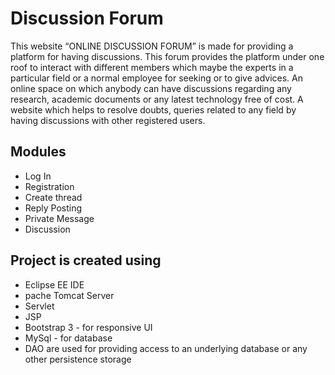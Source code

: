 # Discussion Forum

This website “ONLINE DISCUSSION FORUM” is made for providing a  platform for having discussions. This forum provides the platform under one roof to interact with different members which maybe the experts in a  particular field or a normal employee for seeking or to give advices. An online space on which anybody can have discussions regarding any research, academic documents or any latest technology free of cost. A website which helps to resolve doubts, queries related to any field by having discussions with other registered users.

## Modules ##

* Log In
* Registration
* Create thread
* Reply Posting
* Private Message
* Discussion

## Project is created using
* Eclipse EE IDE
* pache Tomcat Server
* Servlet
* JSP
* Bootstrap 3 - for responsive UI
* MySql - for database
* DAO are used for providing access to an underlying database or any other persistence storage
